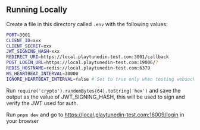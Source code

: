 ## Running Locally

Create a file in this directory called `.env` with the following values:

```sh
PORT=3001
CLIENT_ID=xxx
CLIENT_SECRET=xxx
JWT_SIGNING_HASH=xxx
REDIRECT_URI=https://local.playtunedin-test.com:3001/callback
POST_LOGIN_URL=https://local.playtunedin-test.com:19006/?
REDIS_HOSTNAME=redis://local.playtunedin-test.com:6379
WS_HEARTBEAT_INTERVAL=30000
IGNORE_HEARTBEAT_INTERVAL=false # Set to true only when testing websockets in postman locally
```

Run `require('crypto').randomBytes(64).toString('hex')` and save the output as the value of JWT_SIGNING_HASH, this will
be used to sign and verify the JWT used for auth.

Run `pnpm dev` and go to https://local.playtunedin-test.com:16009/login in your browser
